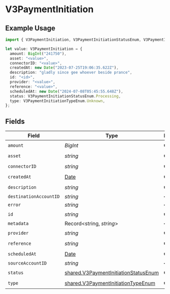 # V3PaymentInitiation

## Example Usage

```typescript
import { V3PaymentInitiation, V3PaymentInitiationStatusEnum, V3PaymentInitiationTypeEnum } from "@formance/formance-sdk/sdk/models/shared";

let value: V3PaymentInitiation = {
  amount: BigInt("241750"),
  asset: "<value>",
  connectorID: "<value>",
  createdAt: new Date("2023-07-25T19:06:35.622Z"),
  description: "gladly since gee whoever beside prance",
  id: "<id>",
  provider: "<value>",
  reference: "<value>",
  scheduledAt: new Date("2024-07-08T05:45:55.648Z"),
  status: V3PaymentInitiationStatusEnum.Processing,
  type: V3PaymentInitiationTypeEnum.Unknown,
};
```

## Fields

| Field                                                                                               | Type                                                                                                | Required                                                                                            | Description                                                                                         |
| --------------------------------------------------------------------------------------------------- | --------------------------------------------------------------------------------------------------- | --------------------------------------------------------------------------------------------------- | --------------------------------------------------------------------------------------------------- |
| `amount`                                                                                            | *BigInt*                                                                                            | :heavy_check_mark:                                                                                  | N/A                                                                                                 |
| `asset`                                                                                             | *string*                                                                                            | :heavy_check_mark:                                                                                  | N/A                                                                                                 |
| `connectorID`                                                                                       | *string*                                                                                            | :heavy_check_mark:                                                                                  | N/A                                                                                                 |
| `createdAt`                                                                                         | [Date](https://developer.mozilla.org/en-US/docs/Web/JavaScript/Reference/Global_Objects/Date)       | :heavy_check_mark:                                                                                  | N/A                                                                                                 |
| `description`                                                                                       | *string*                                                                                            | :heavy_check_mark:                                                                                  | N/A                                                                                                 |
| `destinationAccountID`                                                                              | *string*                                                                                            | :heavy_minus_sign:                                                                                  | N/A                                                                                                 |
| `error`                                                                                             | *string*                                                                                            | :heavy_minus_sign:                                                                                  | N/A                                                                                                 |
| `id`                                                                                                | *string*                                                                                            | :heavy_check_mark:                                                                                  | N/A                                                                                                 |
| `metadata`                                                                                          | Record<string, *string*>                                                                            | :heavy_minus_sign:                                                                                  | N/A                                                                                                 |
| `provider`                                                                                          | *string*                                                                                            | :heavy_check_mark:                                                                                  | N/A                                                                                                 |
| `reference`                                                                                         | *string*                                                                                            | :heavy_check_mark:                                                                                  | N/A                                                                                                 |
| `scheduledAt`                                                                                       | [Date](https://developer.mozilla.org/en-US/docs/Web/JavaScript/Reference/Global_Objects/Date)       | :heavy_check_mark:                                                                                  | N/A                                                                                                 |
| `sourceAccountID`                                                                                   | *string*                                                                                            | :heavy_minus_sign:                                                                                  | N/A                                                                                                 |
| `status`                                                                                            | [shared.V3PaymentInitiationStatusEnum](../../../sdk/models/shared/v3paymentinitiationstatusenum.md) | :heavy_check_mark:                                                                                  | N/A                                                                                                 |
| `type`                                                                                              | [shared.V3PaymentInitiationTypeEnum](../../../sdk/models/shared/v3paymentinitiationtypeenum.md)     | :heavy_check_mark:                                                                                  | N/A                                                                                                 |